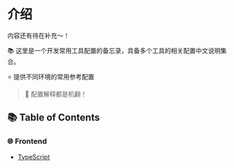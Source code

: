 # 介绍

内容还有待在补充～！

📚  这里是一个开发常用工具配置的备忘录，具备多个工具的相关配置中文说明集合。

⭐️  提供不同环境的常用参考配置

> 🤡 配置解释都是机翻！

## 📚 Table of Contents

### 🌐 Frontend

- [TypeScript](frontend/TypeScript)
